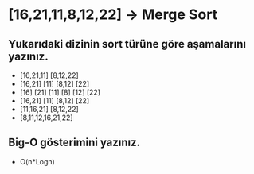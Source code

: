 # [16,21,11,8,12,22] -> Merge Sort

## Yukarıdaki dizinin sort türüne göre aşamalarını yazınız.
* [16,21,11] [8,12,22]
* [16,21] [11]  [8,12] [22]
* [16] [21] [11]  [8] [12]  [22]
* [16,21] [11]  [8,12] [22]
* [11,16,21]    [8,12,22]
* [8,11,12,16,21,22]
 
## Big-O gösterimini yazınız.
* O(n*Logn)